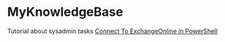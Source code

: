 # MyKnowledgeBase
Tutorial about sysadmin tasks
[Connect To ExchangeOnline in PowerShell](https://github.com/Push1697/MyKnowledgeBase/blob/main/Connect%20to%20MS-ExchangeOnline.md)
